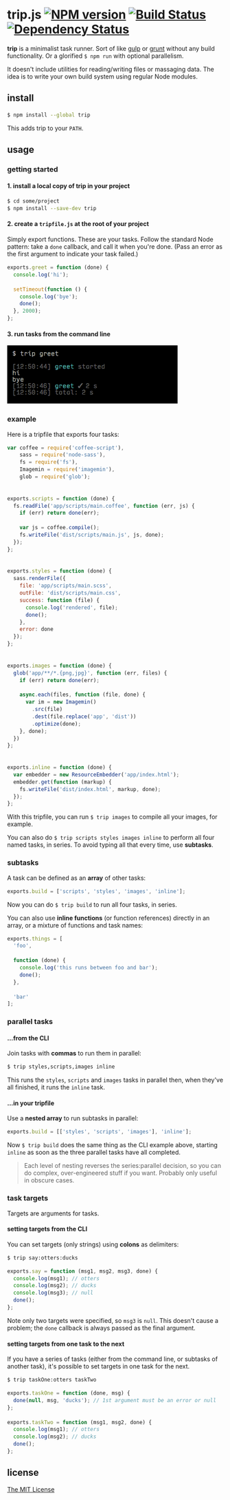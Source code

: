 # trip.js [![NPM version][npm-image]][npm-url] [![Build Status][travis-image]][travis-url] [![Dependency Status][depstat-image]][depstat-url]

**trip** is a minimalist task runner. Sort of like [gulp](http://gulpjs.com/) or [grunt](http://gruntjs.com/) without any build functionality. Or a glorified `$ npm run` with optional parallelism.

It doesn't include utilities for reading/writing files or massaging data. The idea is to write your own build system using regular Node modules.



## install

```sh
$ npm install --global trip
```

This adds trip to your `PATH`.


## usage

### getting started

#### 1. install a local copy of trip in your project

```sh
$ cd some/project
$ npm install --save-dev trip
```

#### 2. create a `tripfile.js` at the root of your project

Simply export functions. These are your tasks. Follow the standard Node pattern: take a `done` callback, and call it when you're done. (Pass an error as the first argument to indicate your task failed.)

```js
exports.greet = function (done) {
  console.log('hi');

  setTimeout(function () {
    console.log('bye');
    done();
  }, 2000);
};
```



#### 3. run tasks from the command line

![Screenshot](screenshots/greet.png)




### example

Here is a tripfile that exports four tasks:

```js
var coffee = require('coffee-script'),
    sass = require('node-sass'),
    fs = require('fs'),
    Imagemin = require('imagemin'),
    glob = require('glob');


exports.scripts = function (done) {
  fs.readFile('app/scripts/main.coffee', function (err, js) {
    if (err) return done(err);

    var js = coffee.compile();
    fs.writeFile('dist/scripts/main.js', js, done);
  });
};


exports.styles = function (done) {
  sass.renderFile({
    file: 'app/scripts/main.scss',
    outFile: 'dist/scripts/main.css',
    success: function (file) {
      console.log('rendered', file);
      done();
    },
    error: done
  });
};


exports.images = function (done) {
  glob('app/**/*.{png,jpg}', function (err, files) {
    if (err) return done(err);

    async.each(files, function (file, done) {
      var im = new Imagemin()
        .src(file)
        .dest(file.replace('app', 'dist'))
        .optimize(done);
    }, done);
  })
};


exports.inline = function (done) {
  var embedder = new ResourceEmbedder('app/index.html');
  embedder.get(function (markup) {
    fs.writeFile('dist/index.html', markup, done);
  });
};
```

With this tripfile, you can run `$ trip images` to compile all your images, for example.

You can also do `$ trip scripts styles images inline` to perform all four named tasks, in series. To avoid typing all that every time, use **subtasks**.


### subtasks

A task can be defined as an **array** of other tasks:

```js
exports.build = ['scripts', 'styles', 'images', 'inline'];
```

Now you can do `$ trip build` to run all four tasks, in series.

You can also use **inline functions** (or function references) directly in an array, or a mixture of functions and task names:

```js
exports.things = [
  'foo',

  function (done) {
    console.log('this runs between foo and bar');
    done();
  },

  'bar'
];
```

### parallel tasks

#### ...from the CLI

Join tasks with **commas** to run them in parallel:

```sh
$ trip styles,scripts,images inline
```

This runs the `styles`, `scripts` and `images` tasks in parallel then, when they've all finished, it runs the `inline` task.

#### ...in your tripfile

Use a **nested array** to run subtasks in parallel:

```js
exports.build = [['styles', 'scripts', 'images'], 'inline'];
```

Now `$ trip build` does the same thing as the CLI example above, starting `inline` as soon as the three parallel tasks have all completed.

> Each level of nesting reverses the series:parallel decision, so you can do complex, over-engineered stuff if you want. Probably only useful in obscure cases.


### task targets

Targets are arguments for tasks.

#### setting targets from the CLI

You can set targets (only strings) using **colons** as delimiters:

```sh
$ trip say:otters:ducks
```

```js
exports.say = function (msg1, msg2, msg3, done) {
  console.log(msg1); // otters
  console.log(msg2); // ducks
  console.log(msg3); // null
  done();
};
```

Note only two targets were specified, so `msg3` is `null`. This doesn't cause a problem; the `done` callback is always passed as the final argument.

#### setting targets from one task to the next

If you have a series of tasks (either from the command line, or subtasks of another task), it's possible to set targets in one task for the next.

```sh
$ trip taskOne:otters taskTwo
```

```js
exports.taskOne = function (done, msg) {
  done(null, msg, 'ducks'); // 1st argument must be an error or null
};

exports.taskTwo = function (msg1, msg2, done) {
  console.log(msg1); // otters
  console.log(msg2); // ducks
  done();
};
```



## license

[The MIT License](http://opensource.org/licenses/MIT)


<!-- badge URLs -->
[npm-url]: https://npmjs.org/package/trip
[npm-image]: https://badge.fury.io/js/trip.png

[travis-url]: http://travis-ci.org/callumlocke/trip
[travis-image]: https://secure.travis-ci.org/callumlocke/trip.png?branch=master

[depstat-url]: https://david-dm.org/callumlocke/trip
[depstat-image]: https://david-dm.org/callumlocke/trip.png
